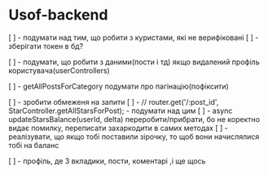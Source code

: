 # Usof-backend

[ ] - подумати над тим, що робити з куристами, які не верифіковані
[ ] - зберігати токен в бд?
<!-- [ ] - доробити категорії -->
<!-- [ ] - user router -->
[ ] - подумати, що робити з даними(пости і тд) якщо видалений профіль користувача(userControllers)
<!-- [ ] - чи можна мати пост без категорії?  -->
[ ] - getAllPostsForCategory подумати про пагінацію(пофіксити)
<!-- [ ] - якщо статус INACTIVE, то ми не можемо залишати коментарі(користувач в update ставить тумблер на ні, і інші користувачі не можуть залишати коментарі) -->
<!-- [ ] - при фетчінгу кількості лайів, зробити список користувачів, які лайкнули -->
[ ] - зробити обмеженя на запити
[ ] - // router.get('/:post_id', StarController.getAllStarsForPost); - подумати над цим
[ ] - async updateStarsBalance(userId, delta) переробити/прибрати, бо не коректно видає помилку, переписати захаркодити в самих методах
[ ] - реалізувати, що якщо тобі поставили зірочку, то щоб вони начислялися тобі на баланс



<!-- UI -->
[ ] - профіль, де 3 вкладики, пости, коментарі ,і ще щось